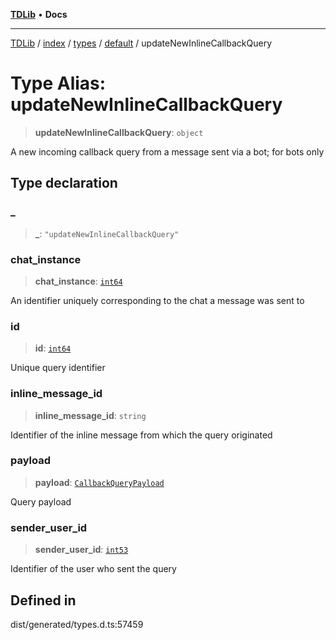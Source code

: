 [**TDLib**](../../../../../../README.md) • **Docs**

***

[TDLib](../../../../../../modules.md) / [index](../../../../../README.md) / [types](../../../README.md) / [default](../README.md) / updateNewInlineCallbackQuery

# Type Alias: updateNewInlineCallbackQuery

> **updateNewInlineCallbackQuery**: `object`

A new incoming callback query from a message sent via a bot; for bots only

## Type declaration

### \_

> **\_**: `"updateNewInlineCallbackQuery"`

### chat\_instance

> **chat\_instance**: [`int64`](int64-1.md)

An identifier uniquely corresponding to the chat a message was sent to

### id

> **id**: [`int64`](int64-1.md)

Unique query identifier

### inline\_message\_id

> **inline\_message\_id**: `string`

Identifier of the inline message from which the query originated

### payload

> **payload**: [`CallbackQueryPayload`](CallbackQueryPayload.md)

Query payload

### sender\_user\_id

> **sender\_user\_id**: [`int53`](int53-1.md)

Identifier of the user who sent the query

## Defined in

dist/generated/types.d.ts:57459
